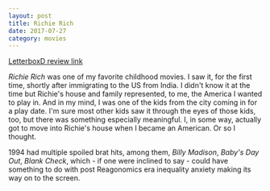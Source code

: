 ```yaml
---
layout: post
title: Richie Rich 
date: 2017-07-27
category: movies
---
```

 
[LetterboxD review link](https://letterboxd.com/samarthbhaskar/film/rihie-rih/)

<em>Richie Rich</em> was one of my favorite childhood movies. I saw it, for the first time, shortly after immigrating to the US from India. I didn't know it at the time but Richie's house and family represented, to me, the America I wanted to play in. And in my mind, I was one of the kids from the city coming in for a play date. I'm sure most other kids saw it through the eyes of those kids, too, but there was something especially meaningful. I, in some way, actually got to move into Richie's house when I became an American. Or so I thought.

1994 had multiple spoiled brat hits, among them, <em>Billy Madison</em>, <em>Baby's Day Out</em>, <em>Blank Check</em>, which - if one were inclined to say - could have something to do with post Reagonomics era inequality anxiety making its way on to the screen. 
